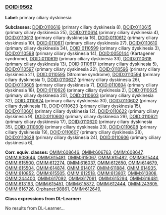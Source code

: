 
### [DOID:9562](http://purl.obolibrary.org/obo/DOID_9562)
**Label:** primary ciliary dyskinesia

**Subclasses:** [DOID:0110616](http://purl.obolibrary.org/obo/DOID_0110616) (primary ciliary dyskinesia 8), [DOID:0110615](http://purl.obolibrary.org/obo/DOID_0110615) (primary ciliary dyskinesia 25), [DOID:0110614](http://purl.obolibrary.org/obo/DOID_0110614) (primary ciliary dyskinesia 4), [DOID:0110613](http://purl.obolibrary.org/obo/DOID_0110613) (primary ciliary dyskinesia 16), [DOID:0110612](http://purl.obolibrary.org/obo/DOID_0110612) (primary ciliary dyskinesia 10), [DOID:0110611](http://purl.obolibrary.org/obo/DOID_0110611) (primary ciliary dyskinesia 27), [DOID:0110610](http://purl.obolibrary.org/obo/DOID_0110610) (primary ciliary dyskinesia 34), [DOID:0110599](http://purl.obolibrary.org/obo/DOID_0110599) (primary ciliary dyskinesia 3), [DOID:0110598](http://purl.obolibrary.org/obo/DOID_0110598) (primary ciliary dyskinesia 14), [DOID:0050144](http://purl.obolibrary.org/obo/DOID_0050144) (Kartagener syndrome), [DOID:0110619](http://purl.obolibrary.org/obo/DOID_0110619) (primary ciliary dyskinesia 33), [DOID:0110618](http://purl.obolibrary.org/obo/DOID_0110618) (primary ciliary dyskinesia 13), [DOID:0110617](http://purl.obolibrary.org/obo/DOID_0110617) (primary ciliary dyskinesia 5), [DOID:0110597](http://purl.obolibrary.org/obo/DOID_0110597) (primary ciliary dyskinesia 22), [DOID:0110596](http://purl.obolibrary.org/obo/DOID_0110596) (primary ciliary dyskinesia 21), [DOID:0110595](http://purl.obolibrary.org/obo/DOID_0110595) (Stromme syndrome), [DOID:0110594](http://purl.obolibrary.org/obo/DOID_0110594) (primary ciliary dyskinesia 1), [DOID:0110627](http://purl.obolibrary.org/obo/DOID_0110627) (primary ciliary dyskinesia 26), [DOID:0110605](http://purl.obolibrary.org/obo/DOID_0110605) (primary ciliary dyskinesia 7), [DOID:0110604](http://purl.obolibrary.org/obo/DOID_0110604) (primary ciliary dyskinesia 18), [DOID:0110626](http://purl.obolibrary.org/obo/DOID_0110626) (primary ciliary dyskinesia 2), [DOID:0110625](http://purl.obolibrary.org/obo/DOID_0110625) (primary ciliary dyskinesia 20), [DOID:0110603](http://purl.obolibrary.org/obo/DOID_0110603) (primary ciliary dyskinesia 32), [DOID:0110624](http://purl.obolibrary.org/obo/DOID_0110624) (primary ciliary dyskinesia 30), [DOID:0110602](http://purl.obolibrary.org/obo/DOID_0110602) (primary ciliary dyskinesia 11), [DOID:0110623](http://purl.obolibrary.org/obo/DOID_0110623) (primary ciliary dyskinesia 15), [DOID:0110601](http://purl.obolibrary.org/obo/DOID_0110601) (primary ciliary dyskinesia 12), [DOID:0110622](http://purl.obolibrary.org/obo/DOID_0110622) (primary ciliary dyskinesia 9), [DOID:0110600](http://purl.obolibrary.org/obo/DOID_0110600) (primary ciliary dyskinesia 29), [DOID:0110621](http://purl.obolibrary.org/obo/DOID_0110621) (primary ciliary dyskinesia 17), [DOID:0110620](http://purl.obolibrary.org/obo/DOID_0110620) (primary ciliary dyskinesia 35), [DOID:0110609](http://purl.obolibrary.org/obo/DOID_0110609) (primary ciliary dyskinesia 23), [DOID:0110608](http://purl.obolibrary.org/obo/DOID_0110608) (primary ciliary dyskinesia 19), [DOID:0110607](http://purl.obolibrary.org/obo/DOID_0110607) (primary ciliary dyskinesia 28), [DOID:0110628](http://purl.obolibrary.org/obo/DOID_0110628) (primary ciliary dyskinesia 24), [DOID:0110606](http://purl.obolibrary.org/obo/DOID_0110606) (primary ciliary dyskinesia 6), 

**Corr. equiv. classes:** [OMIM:608646](http://purl.obolibrary.org/obo/OMIM_608646), [OMIM:606763](http://purl.obolibrary.org/obo/OMIM_606763), [OMIM:608647](http://purl.obolibrary.org/obo/OMIM_608647), [OMIM:608644](http://purl.obolibrary.org/obo/OMIM_608644), [OMIM:615481](http://purl.obolibrary.org/obo/OMIM_615481), [OMIM:615067](http://purl.obolibrary.org/obo/OMIM_615067), [OMIM:615482](http://purl.obolibrary.org/obo/OMIM_615482), [OMIM:615444](http://purl.obolibrary.org/obo/OMIM_615444), [OMIM:615500](http://purl.obolibrary.org/obo/OMIM_615500), [OMIM:612274](http://purl.obolibrary.org/obo/OMIM_612274), [OMIM:616037](http://purl.obolibrary.org/obo/OMIM_616037), [OMIM:612650](http://purl.obolibrary.org/obo/OMIM_612650), [OMIM:614679](http://purl.obolibrary.org/obo/OMIM_614679), [OMIM:615504](http://purl.obolibrary.org/obo/OMIM_615504), [OMIM:614874](http://purl.obolibrary.org/obo/OMIM_614874), [OMIM:614017](http://purl.obolibrary.org/obo/OMIM_614017), [OMIM:611884](http://purl.obolibrary.org/obo/OMIM_611884), [OMIM:614935](http://purl.obolibrary.org/obo/OMIM_614935), [OMIM:610852](http://purl.obolibrary.org/obo/OMIM_610852), [OMIM:615505](http://purl.obolibrary.org/obo/OMIM_615505), [OMIM:612518](http://purl.obolibrary.org/obo/OMIM_612518), [OMIM:613807](http://purl.obolibrary.org/obo/OMIM_613807), [OMIM:613808](http://purl.obolibrary.org/obo/OMIM_613808), [OMIM:244400](http://purl.obolibrary.org/obo/OMIM_244400), [OMIM:617092](http://purl.obolibrary.org/obo/OMIM_617092), [OMIM:617091](http://purl.obolibrary.org/obo/OMIM_617091), [OMIM:615294](http://purl.obolibrary.org/obo/OMIM_615294), [OMIM:616481](http://purl.obolibrary.org/obo/OMIM_616481), [OMIM:613193](http://purl.obolibrary.org/obo/OMIM_613193), [OMIM:615451](http://purl.obolibrary.org/obo/OMIM_615451), [OMIM:615872](http://purl.obolibrary.org/obo/OMIM_615872), [OMIM:612444](http://purl.obolibrary.org/obo/OMIM_612444), [OMIM:243605](http://purl.obolibrary.org/obo/OMIM_243605), [OMIM:616726](http://purl.obolibrary.org/obo/OMIM_616726), [Orphanet:98861](http://www.orpha.net/ORDO/Orphanet_98861), [OMIM:612649](http://purl.obolibrary.org/obo/OMIM_612649), 

**Class expressions from DL-Learner:**

No results from DL-Learner...



